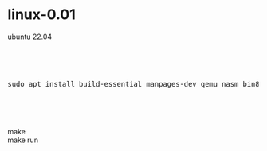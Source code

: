 # linux-0.01

ubuntu 22.04

<br><br><br>

<pre>
sudo apt install build-essential manpages-dev qemu nasm bin86 libc6-dev-i386
</pre>

<br><br><br>

make  
make run
